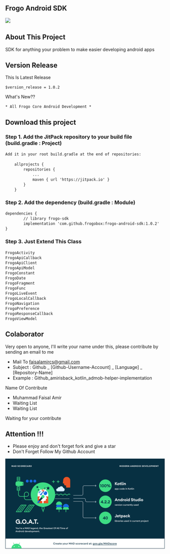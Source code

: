 ## Frogo Android SDK

[![](https://jitpack.io/v/frogobox/frogo-android-sdk.svg?style=flat-square)](https://jitpack.io/#frogobox/frogo-android-sdk)

## About This Project
SDK for anything your problem to make easier developing android apps

## Version Release
This Is Latest Release

    $version_release = 1.0.2

What's New??

    * All Frogo Core Android Development *

## Download this project

### Step 1. Add the JitPack repository to your build file (build.gradle : Project)
    
    Add it in your root build.gradle at the end of repositories:
    
    	allprojects {
    		repositories {
    			...
    			maven { url 'https://jitpack.io' }
    		}
    	}
      
### Step 2. Add the dependency (build.gradle : Module)
    
    dependencies {
            // library frogo-sdk
            implementation 'com.github.frogobox:frogo-android-sdk:1.0.2'
    }

### Step 3. Just Extend This Class
    FrogoActivity
    FrogoApiCallback
    FrogoApiClient
    FrogoApiModel
    FrogoConstant
    FrogoDate
    FrogoFragment
    FrogoFunc
    FrogoLiveEvent
    FrogoLocalCallback
    FrogoNavigation
    FrogoPreference
    FrogoResponseCallback
    FrogoViewModel

## Colaborator
Very open to anyone, I'll write your name under this, please contribute by sending an email to me

- Mail To faisalamircs@gmail.com
- Subject : Github _ [Github-Username-Account] _ [Language] _ [Repository-Name]
- Example : Github_amirisback_kotlin_admob-helper-implementation

Name Of Contribute
- Muhammad Faisal Amir
- Waiting List
- Waiting List

Waiting for your contribute

## Attention !!!
- Please enjoy and don't forget fork and give a star
- Don't Forget Follow My Github Account


![ScreenShoot Apps](docs/image/mad_score.png?raw=true)